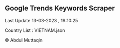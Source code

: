 

## Google Trends Keywords Scraper 
 
Last Update 13-03-2023 , 19:10:25

Country List :
VIETNAM.json



© Abdul Muttaqin 
